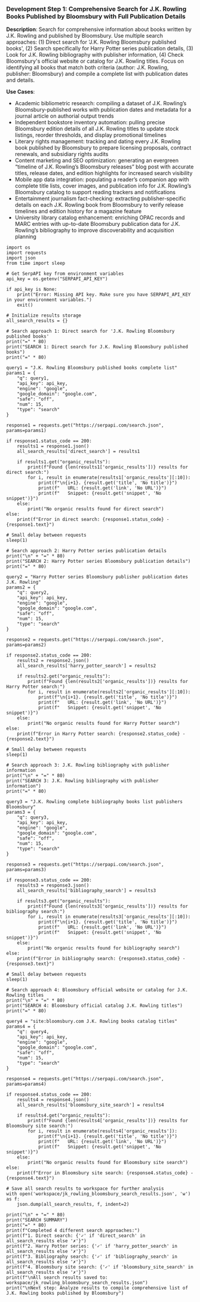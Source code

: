 ### Development Step 1: Comprehensive Search for J.K. Rowling Books Published by Bloomsbury with Full Publication Details

**Description**: Search for comprehensive information about books written by J.K. Rowling and published by Bloomsbury. Use multiple search approaches: (1) Direct search for 'J.K. Rowling Bloomsbury published books', (2) Search specifically for Harry Potter series publication details, (3) Look for J.K. Rowling bibliography with publisher information, (4) Check Bloomsbury's official website or catalog for J.K. Rowling titles. Focus on identifying all books that match both criteria (author: J.K. Rowling, publisher: Bloomsbury) and compile a complete list with publication dates and details.

**Use Cases**:
- Academic bibliometric research: compiling a dataset of J.K. Rowling’s Bloomsbury-published works with publication dates and metadata for a journal article on authorial output trends
- Independent bookstore inventory automation: pulling precise Bloomsbury edition details of all J.K. Rowling titles to update stock listings, reorder thresholds, and display promotional timelines
- Literary rights management: tracking and dating every J.K. Rowling book published by Bloomsbury to prepare licensing proposals, contract renewals, and subsidiary rights audits
- Content marketing and SEO optimization: generating an evergreen “timeline of J.K. Rowling’s Bloomsbury releases” blog post with accurate titles, release dates, and edition highlights for increased search visibility
- Mobile app data integration: populating a reader’s companion app with complete title lists, cover images, and publication info for J.K. Rowling’s Bloomsbury catalog to support reading trackers and notifications
- Entertainment journalism fact-checking: extracting publisher-specific details on each J.K. Rowling book from Bloomsbury to verify release timelines and edition history for a magazine feature
- University library catalog enhancement: enriching OPAC records and MARC entries with up-to-date Bloomsbury publication data for J.K. Rowling’s bibliography to improve discoverability and acquisition planning

```
import os
import requests
import json
from time import sleep

# Get SerpAPI key from environment variables
api_key = os.getenv("SERPAPI_API_KEY")

if api_key is None:
    print("Error: Missing API key. Make sure you have SERPAPI_API_KEY in your environment variables.")
    exit()

# Initialize results storage
all_search_results = {}

# Search approach 1: Direct search for 'J.K. Rowling Bloomsbury published books'
print("=" * 80)
print("SEARCH 1: Direct search for J.K. Rowling Bloomsbury published books")
print("=" * 80)

query1 = "J.K. Rowling Bloomsbury published books complete list"
params1 = {
    "q": query1,
    "api_key": api_key,
    "engine": "google",
    "google_domain": "google.com",
    "safe": "off",
    "num": 15,
    "type": "search"
}

response1 = requests.get("https://serpapi.com/search.json", params=params1)

if response1.status_code == 200:
    results1 = response1.json()
    all_search_results['direct_search'] = results1
    
    if results1.get("organic_results"):
        print(f"Found {len(results1['organic_results'])} results for direct search:")
        for i, result in enumerate(results1['organic_results'][:10]):
            print(f"\n{i+1}. {result.get('title', 'No title')}")
            print(f"   URL: {result.get('link', 'No URL')}")
            print(f"   Snippet: {result.get('snippet', 'No snippet')}")
    else:
        print("No organic results found for direct search")
else:
    print(f"Error in direct search: {response1.status_code} - {response1.text}")

# Small delay between requests
sleep(1)

# Search approach 2: Harry Potter series publication details
print("\n" + "=" * 80)
print("SEARCH 2: Harry Potter series Bloomsbury publication details")
print("=" * 80)

query2 = "Harry Potter series Bloomsbury publisher publication dates J.K. Rowling"
params2 = {
    "q": query2,
    "api_key": api_key,
    "engine": "google",
    "google_domain": "google.com",
    "safe": "off",
    "num": 15,
    "type": "search"
}

response2 = requests.get("https://serpapi.com/search.json", params=params2)

if response2.status_code == 200:
    results2 = response2.json()
    all_search_results['harry_potter_search'] = results2
    
    if results2.get("organic_results"):
        print(f"Found {len(results2['organic_results'])} results for Harry Potter search:")
        for i, result in enumerate(results2['organic_results'][:10]):
            print(f"\n{i+1}. {result.get('title', 'No title')}")
            print(f"   URL: {result.get('link', 'No URL')}")
            print(f"   Snippet: {result.get('snippet', 'No snippet')}")
    else:
        print("No organic results found for Harry Potter search")
else:
    print(f"Error in Harry Potter search: {response2.status_code} - {response2.text}")

# Small delay between requests
sleep(1)

# Search approach 3: J.K. Rowling bibliography with publisher information
print("\n" + "=" * 80)
print("SEARCH 3: J.K. Rowling bibliography with publisher information")
print("=" * 80)

query3 = "J.K. Rowling complete bibliography books list publishers Bloomsbury"
params3 = {
    "q": query3,
    "api_key": api_key,
    "engine": "google",
    "google_domain": "google.com",
    "safe": "off",
    "num": 15,
    "type": "search"
}

response3 = requests.get("https://serpapi.com/search.json", params=params3)

if response3.status_code == 200:
    results3 = response3.json()
    all_search_results['bibliography_search'] = results3
    
    if results3.get("organic_results"):
        print(f"Found {len(results3['organic_results'])} results for bibliography search:")
        for i, result in enumerate(results3['organic_results'][:10]):
            print(f"\n{i+1}. {result.get('title', 'No title')}")
            print(f"   URL: {result.get('link', 'No URL')}")
            print(f"   Snippet: {result.get('snippet', 'No snippet')}")
    else:
        print("No organic results found for bibliography search")
else:
    print(f"Error in bibliography search: {response3.status_code} - {response3.text}")

# Small delay between requests
sleep(1)

# Search approach 4: Bloomsbury official website or catalog for J.K. Rowling titles
print("\n" + "=" * 80)
print("SEARCH 4: Bloomsbury official catalog J.K. Rowling titles")
print("=" * 80)

query4 = "site:bloomsbury.com J.K. Rowling books catalog titles"
params4 = {
    "q": query4,
    "api_key": api_key,
    "engine": "google",
    "google_domain": "google.com",
    "safe": "off",
    "num": 15,
    "type": "search"
}

response4 = requests.get("https://serpapi.com/search.json", params=params4)

if response4.status_code == 200:
    results4 = response4.json()
    all_search_results['bloomsbury_site_search'] = results4
    
    if results4.get("organic_results"):
        print(f"Found {len(results4['organic_results'])} results for Bloomsbury site search:")
        for i, result in enumerate(results4['organic_results']):
            print(f"\n{i+1}. {result.get('title', 'No title')}")
            print(f"   URL: {result.get('link', 'No URL')}")
            print(f"   Snippet: {result.get('snippet', 'No snippet')}")
    else:
        print("No organic results found for Bloomsbury site search")
else:
    print(f"Error in Bloomsbury site search: {response4.status_code} - {response4.text}")

# Save all search results to workspace for further analysis
with open('workspace/jk_rowling_bloomsbury_search_results.json', 'w') as f:
    json.dump(all_search_results, f, indent=2)

print("\n" + "=" * 80)
print("SEARCH SUMMARY")
print("=" * 80)
print(f"Completed 4 different search approaches:")
print(f"1. Direct search: {'✓' if 'direct_search' in all_search_results else '✗'}")
print(f"2. Harry Potter series: {'✓' if 'harry_potter_search' in all_search_results else '✗'}")
print(f"3. Bibliography search: {'✓' if 'bibliography_search' in all_search_results else '✗'}")
print(f"4. Bloomsbury site search: {'✓' if 'bloomsbury_site_search' in all_search_results else '✗'}")
print(f"\nAll search results saved to: workspace/jk_rowling_bloomsbury_search_results.json")
print("\nNext step: Analyze results to compile comprehensive list of J.K. Rowling books published by Bloomsbury")
```